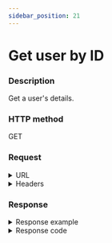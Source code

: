```yaml
---
sidebar_position: 21
---
```


# Get user by ID

### Description

Get a user's details.

### HTTP method

GET

### Request

<details>
<summary>URL</summary>

```javascript
http://{Admin API IP}:{port#}/api/v1/users/{id}
```
</details>

<details>
<summary>Headers</summary>

Example header format:

`Authorization: Basic <authorization token returned from the login method>`

`Content-Type: application/json`

| Parameter | Description/Comments |
| --- | --- |
| ID | (string) User's ID. Can be retrieved via [Get all users](https://help.quali.com/Online%20Help/0.0/Portal/Content/API/RefGuides/RM-API/admin-api-get-all-users.htm) or [Get group's users](https://help.quali.com/Online%20Help/0.0/Portal/Content/API/RefGuides/RM-API/admin-api-get-group-users.htm). |

</details>

### Response

<details>
<summary>Response example</summary>

```javascript
{
    "Id": 14,
    "Sid": "02358185-f2a7-465f-8d05-6052590896e2",
    "Username": "john m",
    "Email": "john@example.com",
    "IsActive": true,
    "IsAdmin": true,
    "GroupIds": [
        -1,
        1
    ],
    "TimeZoneInfoId": "Israel Standard Time",
    "MaxReservationDuration": 1,
    "MaxConcurrentReservations": 2,
    "MaxScheduledSandboxes": 2,
    "MaxOwnedBlueprints": 2,
    "MaxSavedSandboxes": 0,
    "DomainRoles": [
        {
            "DomainId": "dbaf480c-09f7-46d3-a2e2-e35d3e374a16",
            "role": "SystemAdmin"
        },
        {
            "DomainId": "357ff49d-4ffd-4b3e-bc07-041dd4fd0f33",
            "role": "SystemAdmin"
        },
        {
            "DomainId": "8cd12c8d-6d40-4dfd-89da-a8d8dde00575",
            "role": "SystemAdmin"
        },
        {
            "DomainId": "134b19d4-6c56-491d-b765-b61191c37f78",
            "role": "SystemAdmin"
        },
        {
            "DomainId": "dcd91805-4e1c-48a8-88c7-d9805e876783",
            "role": "SystemAdmin"
        },
        {
            "DomainId": "985c3306-fad7-4e85-a4e3-c44876149657",
            "role": "SystemAdmin"
        }
    ],
    "DomainName": null,
    "ImportedSid": null
}
```
</details>

<details>
<summary>Response code</summary>

```javascript
200 OK
```
</details>